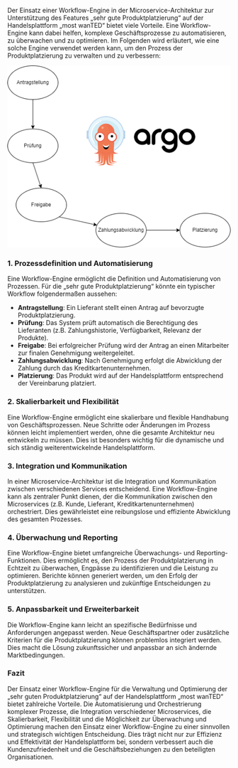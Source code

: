 Der Einsatz einer Workflow-Engine in der Microservice-Architektur zur Unterstützung des Features „sehr gute Produktplatzierung“ auf der Handelsplattform „most wanTED“ bietet viele Vorteile. Eine Workflow-Engine kann dabei helfen, komplexe Geschäftsprozesse zu automatisieren, zu überwachen und zu optimieren. Im Folgenden wird erläutert, wie eine solche Engine verwendet werden kann, um den Prozess der Produktplatzierung zu verwalten und zu verbessern:

<img src="./media/7.png" alt="Alt-Text" title="" />

### 1. Prozessdefinition und Automatisierung

Eine Workflow-Engine ermöglicht die Definition und Automatisierung von Prozessen. Für die „sehr gute Produktplatzierung“ könnte ein typischer Workflow folgendermaßen aussehen:

- **Antragstellung**: Ein Lieferant stellt einen Antrag auf bevorzugte Produktplatzierung.
- **Prüfung**: Das System prüft automatisch die Berechtigung des Lieferanten (z.B. Zahlungshistorie, Verfügbarkeit, Relevanz der Produkte).
- **Freigabe**: Bei erfolgreicher Prüfung wird der Antrag an einen Mitarbeiter zur finalen Genehmigung weitergeleitet.
- **Zahlungsabwicklung**: Nach Genehmigung erfolgt die Abwicklung der Zahlung durch das Kreditkartenunternehmen.
- **Platzierung**: Das Produkt wird auf der Handelsplattform entsprechend der Vereinbarung platziert.

### 2. Skalierbarkeit und Flexibilität

Eine Workflow-Engine ermöglicht eine skalierbare und flexible Handhabung von Geschäftsprozessen. Neue Schritte oder Änderungen im Prozess können leicht implementiert werden, ohne die gesamte Architektur neu entwickeln zu müssen. Dies ist besonders wichtig für die dynamische und sich ständig weiterentwickelnde Handelsplattform.

### 3. Integration und Kommunikation

In einer Microservice-Architektur ist die Integration und Kommunikation zwischen verschiedenen Services entscheidend. Eine Workflow-Engine kann als zentraler Punkt dienen, der die Kommunikation zwischen den Microservices (z.B. Kunde, Lieferant, Kreditkartenunternehmen) orchestriert. Dies gewährleistet eine reibungslose und effiziente Abwicklung des gesamten Prozesses.

### 4. Überwachung und Reporting

Eine Workflow-Engine bietet umfangreiche Überwachungs- und Reporting-Funktionen. Dies ermöglicht es, den Prozess der Produktplatzierung in Echtzeit zu überwachen, Engpässe zu identifizieren und die Leistung zu optimieren. Berichte können generiert werden, um den Erfolg der Produktplatzierung zu analysieren und zukünftige Entscheidungen zu unterstützen.

### 5. Anpassbarkeit und Erweiterbarkeit

Die Workflow-Engine kann leicht an spezifische Bedürfnisse und Anforderungen angepasst werden. Neue Geschäftspartner oder zusätzliche Kriterien für die Produktplatzierung können problemlos integriert werden. Dies macht die Lösung zukunftssicher und anpassbar an sich ändernde Marktbedingungen.

### Fazit

Der Einsatz einer Workflow-Engine für die Verwaltung und Optimierung der „sehr guten Produktplatzierung“ auf der Handelsplattform „most wanTED“ bietet zahlreiche Vorteile. Die Automatisierung und Orchestrierung komplexer Prozesse, die Integration verschiedener Microservices, die Skalierbarkeit, Flexibilität und die Möglichkeit zur Überwachung und Optimierung machen den Einsatz einer Workflow-Engine zu einer sinnvollen und strategisch wichtigen Entscheidung. Dies trägt nicht nur zur Effizienz und Effektivität der Handelsplattform bei, sondern verbessert auch die Kundenzufriedenheit und die Geschäftsbeziehungen zu den beteiligten Organisationen.
